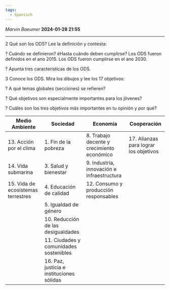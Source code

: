 ```yaml
---
tags:
  - Spanisch
---
```

*Marvin Baeumer* **2024-01-28 21:55**

---

2 Qué son los ODS? Lee la definiciön y contesta:

? Cuändo se definieron? éHasta cuändo deben cumplirse?
Los ODS fueron definidos en el ano 2015.
Los ODS fueron cumplirse en el ano 2030.

? Apunta tres caracteristicas de los ODS.


3 Conoce los ODS. Mira los dibujos y lee los 17 objetivos:

? A qué temas globales (secciones) se refieren?

? Qué objetivos son especialmente importantes para los jövenes?

? Cuäles son los tres objetivos mäs importantes en tu opiniön y por qué?

| Medio Ambiente                    | Sociedad                                  | Economía                                       | Cooperación                                       |
|-----------------------------------|-------------------------------------------|------------------------------------------------|---------------------------------------------------|
| 13. Acción por el clima           | 1. Fin de la pobreza                      | 8. Trabajo decente y crecimiento económico     | 17. Alianzas para lograr los objetivos              |
| 14. Vida submarina                | 3. Salud y bienestar                      | 9. Industria, innovación e infraestructura      |                                                   |
| 15. Vida de ecosistemas terrestres | 4. Educación de calidad                   | 12. Consumo y producción responsables           |                                                   |
|                                   | 5. Igualdad de género                     |                                                |                                                   |
|                                   | 10. Reducción de las desigualdades        |                                                |                                                   |
|                                   | 11. Ciudades y comunidades sostenibles   |                                                |                                                   |
|                                   | 16. Paz, justicia e instituciones sólidas |                                                |                                                   |